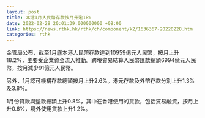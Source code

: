 ```yaml
---
layout: post
title: 本港1月人民幣存款按月升逾18%
date: 2022-02-28 20:01:39.000000000 +08:00
link: https://news.rthk.hk/rthk/ch/component/k2/1636367-20220228.htm
categories: rthk
---
```


金管局公布，截至1月底本港人民幣存款達到10959億元人民幣，按月上升18.2%，主要受企業資金流入推動。跨境貿易結算人民幣匯款總額6994億元人民幣，按月減少91億元人民幣。

另外，1月認可機構存款總額按月上升2.6%。港元存款及外幣存款分別上升1.3%及3.8%。

1月份貸款與墊款總額上升0.8%，其中在香港使用的貸款，包括貿易融資，按月上升0.6%，境外使用貸款上升1.2%。
